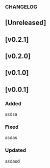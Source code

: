 ### CHANGELOG

## [Unreleased]

## [v0.2.1]

## [v0.2.0]

## [v0.1.0]

## [v0.0.1]

### Added
asdsa
### Fixed
asdas
### Updated
asdasd
